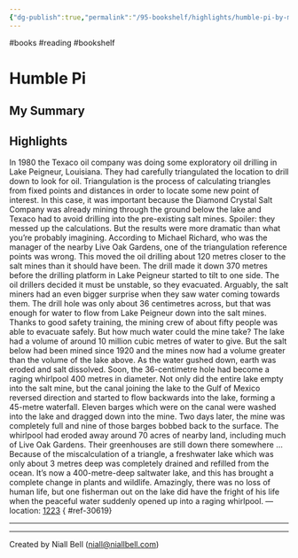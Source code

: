 ```yaml
---
{"dg-publish":true,"permalink":"/95-bookshelf/highlights/humble-pi-by-matt-parker/","hide":true,"noteIcon":"","created":"2024-10-30T13:24:17.925+00:00","updated":"2024-10-30T13:45:31.427+00:00"}
---
```


#books #reading #bookshelf

# Humble Pi
## My Summary


## Highlights

In 1980 the Texaco oil company was doing some exploratory oil drilling in Lake Peigneur, Louisiana. They had carefully triangulated the location to drill down to look for oil. Triangulation is the process of calculating triangles from fixed points and distances in order to locate some new point of interest. In this case, it was important because the Diamond Crystal Salt Company was already mining through the ground below the lake and Texaco had to avoid drilling into the pre-existing salt mines. Spoiler: they messed up the calculations. But the results were more dramatic than what you’re probably imagining. According to Michael Richard, who was the manager of the nearby Live Oak Gardens, one of the triangulation reference points was wrong. This moved the oil drilling about 120 metres closer to the salt mines than it should have been. The drill made it down 370 metres before the drilling platform in Lake Peigneur started to tilt to one side. The oil drillers decided it must be unstable, so they evacuated. Arguably, the salt miners had an even bigger surprise when they saw water coming towards them. The drill hole was only about 36 centimetres across, but that was enough for water to flow from Lake Peigneur down into the salt mines. Thanks to good safety training, the mining crew of about fifty people was able to evacuate safely. But how much water could the mine take? The lake had a volume of around 10 million cubic metres of water to give. But the salt below had been mined since 1920 and the mines now had a volume greater than the volume of the lake above. As the water gushed down, earth was eroded and salt dissolved. Soon, the 36-centimetre hole had become a raging whirlpool 400 metres in diameter. Not only did the entire lake empty into the salt mine, but the canal joining the lake to the Gulf of Mexico reversed direction and started to flow backwards into the lake, forming a 45-metre waterfall. Eleven barges which were on the canal were washed into the lake and dragged down into the mine. Two days later, the mine was completely full and nine of those barges bobbed back to the surface. The whirlpool had eroded away around 70 acres of nearby land, including much of Live Oak Gardens. Their greenhouses are still down there somewhere … Because of the miscalculation of a triangle, a freshwater lake which was only about 3 metres deep was completely drained and refilled from the ocean. It’s now a 400-metre-deep saltwater lake, and this has brought a complete change in plants and wildlife. Amazingly, there was no loss of human life, but one fisherman out on the lake did have the fright of his life when the peaceful water suddenly opened up into a raging whirlpool. — location: [1223]()
{ #ref-30619}


---


---
Created by Niall Bell (niall@niallbell.com)
